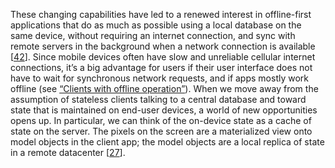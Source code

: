 
These changing capabilities have led to a renewed interest in offline-first applications that do
as much as possible using a local database on the same device, without requiring an internet
connection, and sync with remote servers in the background when a network connection is available
[[42](ch12.html#Feyerke2013wd)]. Since mobile devices often have slow and unreliable
cellular internet connections, it’s a big advantage for users if their user interface does not have
to wait for synchronous network requests, and if apps mostly work offline (see
[“Clients with offline operation”](ch05.html#sec_replication_offline_clients)). When we move away from the assumption of stateless clients talking to a central database and
toward state that is maintained on end-user devices, a world of new opportunities opens up. In
particular, we can think of the on-device state as a cache of state on the server. The pixels on
the screen are a materialized view onto model objects in the client app; the model objects are a local
replica of state in a remote datacenter [[27](ch12.html#Kleppmann2014ht)].